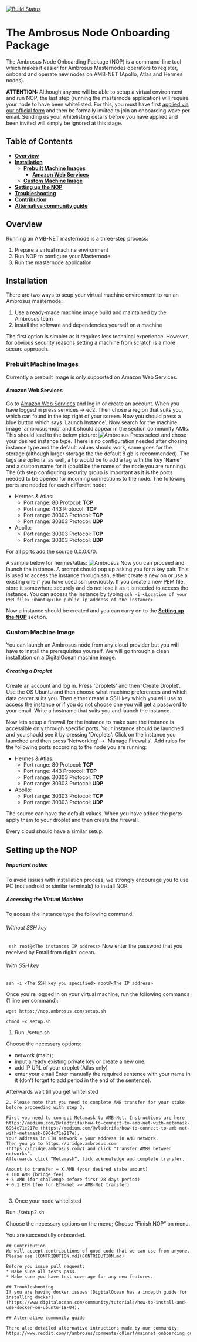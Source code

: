 [![Build Status](https://travis-ci.com/ambrosus/ambrosus-nop.svg?token=3AeQ6aqcxJ7ZUnsz6KJt&branch=master)](https://travis-ci.com/ambrosus/ambrosus-nop)

# The Ambrosus Node Onboarding Package
The Ambrosus Node Onboarding Package (NOP) is a command-line tool which makes it easier for Ambrosus Masternodes operators to register, onboard and operate new nodes on AMB-NET (Apollo, Atlas and Hermes nodes).

**ATTENTION:** Although anyone will be able to setup a virtual environment and run NOP, the last step (running the masternode application) will require your node to have been whitelisted. For this, you must have first [applied via our official form](http://tech.ambrosus.com/apply) and then be formally invited to join an onboarding wave per email. Sending us your whitelisting details before you have applied and been invited will simply be ignored at this stage.

## Table of Contents
  - **[Overview](#overview)**
  - **[Installation](#installation)**
    - **[Prebuilt Machine Images](#prebuilt-machine-images)**
        - **[Amazon Web Services](#amazon-web-services)**
    - **[Custom Machine Image](#custom-machine-image)**
  - **[Setting up the NOP](#setting-up-the-nop)**
  - **[Troubleshooting](#troubleshooting)**
  - **[Contribution](#contribution)**
  - **[Alternative community guide](alternative-community-guide)**

## Overview

Running an AMB-NET masternode is a three-step process:
1. Prepare a virtual machine environment
2. Run NOP to configure your Masternode
3. Run the masternode application

## Installation

There are two ways to seup your virtual machine environment to run an Ambrosus masternode:

1. Use a ready-made machine image build and maintained by the Ambrosus team
2. Install the software and dependencies yourself on a machine

The first option is simpler as it requires less technical experience. However, for obvious security reasons setting a machine from scratch is a more secure approach.

### Prebuilt Machine Images
Currently a prebuilt image is only supported on Amazon Web Services.

#### Amazon Web Services
Go to [Amazon Web Services](https://aws.amazon.com) and log in or create an account. When you have logged in press services -> ec2. Then chose a region that suits you, which can found in the top right of your screen. Now you should press a blue button which says 'Launch Instance'. Now search for the machine image 'ambrosus-nop' and it should appear in the section community AMIs. This should lead to the below picture:
![Ambrosus](https://i.imgur.com/er9ohSX.png)
Press select and chose your desired instance type. There is no configuration needed after chosing instance type and the default values should work, same goes for the storage (although larger storage the the default 8 gb is recommended). The tags are optional as well, a tip would be to add a tag with the key 'Name' and a custom name for it (could be the name of the node you are running).  The 6th step configuring security group is important as it is the ports needed to be opened for incoming connections to the node. The following ports are needed for each different node:

 - Hermes & Atlas:
    - Port range: 80
        Protocol: **TCP**
    - Port range: 443
        Protocol: **TCP**
    - Port range: 30303
        Protocol: **TCP**
    - Port range: 30303
        Protocol: **UDP**
 - Apollo:
    - Port range: 30303
        Protocol: **TCP**
    - Port range: 30303
        Protocol: **UDP**

For all ports add the source 0.0.0.0/0.

A sample below for hermes/atlas:
![Ambrosus](https://i.imgur.com/ltqZRAI.png)
Now you can proceed and launch the instance. A prompt should pop up asking you for a key pair. This is used to access the instance through ssh, either create a new on or use a existing one if you have used ssh previously. If you create a new PEM file, store it somewhere securely and do not lose it as it is needed to access the instance.
You can access the instance by typing ```ssh -i <Location of your PEM file> ubuntu@<The public ip address of the instance>```

Now a instance should be created and you can carry on to the **[Setting up the NOP](setting-up-the-nop)** section.

### Custom Machine Image
You can launch an Ambrosus node from any cloud provider but you will have to install the prerequisites yourself. We will go through a clean installation on a DigitalOcean machine image.

##### Creating a Droplet
Create an account and log in. Press 'Droplets' and then 'Create Droplet'. Use the OS Ubuntu and then choose what machine preferences and which data center suits you. Then either create a SSH key which you will use to access the instance or if you do not choose one you will get a password to your email. Write a hostname that suits you and launch the instance.

Now lets setup a firewall for the instance to make sure the instance is accessible only through specific ports. Your instance should be launched and you should see it by pressing 'Droplets'. Click on the instance you launched and then press 'Networking' -> 'Manage Firewalls'.
Add rules for the following ports according to the node you are running:
 - Hermes & Atlas:
    - Port range: 80
        Protocol: **TCP**
    - Port range: 443
        Protocol: **TCP**
    - Port range: 30303
        Protocol: **TCP**
    - Port range: 30303
        Protocol: **UDP**
 - Apollo:
    - Port range: 30303
        Protocol: **TCP**
    - Port range: 30303
        Protocol: **UDP**

The source can have the default values. When you have added the ports apply them to your droplet and then create the firewall.

Every cloud should have a similar setup.

## Setting up the NOP

##### Important notice

To avoid issues with installation process, we strongly encourage you to use PC (not android or similar terminals) to install NOP.

##### Accessing the Virtual Machine
To access the instance type the following command:
###### Without SSH key
``` ssh root@<The instances IP address>```
Now enter the password that you received by Email from digital ocean.
###### With SSH key
```ssh -i <The SSH key you specified> root@<The IP address>```

Once you're logged in on your virtual machine, run the following commands (1 line per command):
```
wget https://nop.ambrosus.com/setup.sh

chmod +x setup.sh
```
1. Run ./setup.sh 

Choose the necessary options:
- network (main);
- input already existing private key or create a new one;
- add IP URL of your droplet (Atlas only)
- enter your email
Enter manually the required sentence with your name in it (don’t forget to add period in the end of the sentence).

Afterwards wait till you get whitelisted

```
2. Please note that you need to complete AMB transfer for your stake before proceeding with step 3. 

First you need to connect Metamask to AMB-Net. Instructions are here 
https://medium.com/@vladtrifa/how-to-connect-to-amb-net-with-metamask-6964c71e217e (https://medium.com/@vladtrifa/how-to-connect-to-amb-net-with-metamask-6964c71e217e).
Your address in ETH network = your address in AMB network.
Then you go to https://bridge.ambrosus.com (https://bridge.ambrosus.com/) and click "Transfer AMBs between networks”.
Afterwards click “Metamask”, tick acknowledge and complete transfer.

Amount to transfer = X AMB (your desired stake amount) 
+ 100 AMB (bridge fee) 
+ 5 AMB (for challenge before first 28 days period) 
+ 0.1 ETH (fee for ETH-Net >> AMB-Net transfer)


```
3. Once your node whitelisted

Run ./setup2.sh

Choose the necessary options on the menu;
Choose “Finish NOP” on menu.

You are successfully onboarded.

```
## Contribution
We will accept contributions of good code that we can use from anyone.
Please see [CONTRIBUTION.md](CONTRIBUTION.md)

Before you issue pull request:
* Make sure all tests pass.
* Make sure you have test coverage for any new features.

## Troubleshooting
If you are having docker issues [DigitalOcean has a indepth guide for installing docker](https://www.digitalocean.com/community/tutorials/how-to-install-and-use-docker-on-ubuntu-18-04).

## Alternative community guide

There also detailed alternative intructions made by our community: https://www.reddit.com/r/ambrosus/comments/c8lnrf/mainnet_onboarding_guide/